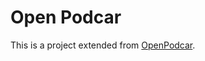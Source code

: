 # Open Podcar

This is a project extended from [OpenPodcar](https://github.com/OpenPodcar/OpenPodcar).
